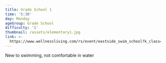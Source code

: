 ```yaml
---
title: Grade School 1
time: '5:30'
day: Monday
ageGroup: Grade School
difficulty: '1'
thumbnail: /assets/elementary1.jpg
link: >-
  https://www.wellnessliving.com/rs/event/eastside_swim_school?k_class=93276&k_class_tab=10908
---
```

New to swimming, not comfortable in water
